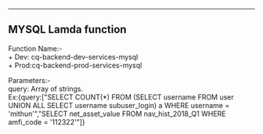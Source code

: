 
----------------------
MYSQL Lamda function
----------------------
Function Name:-  
        +  Dev: cq-backend-dev-services-mysql  
	+ Prod:cq-backend-prod-services-mysql
	
Parameters:-  
        query: Array of strings.  
        Ex:{query:["SELECT COUNT(*) FROM (SELECT username FROM user UNION ALL SELECT username subuser_login) a WHERE username = 'mithun'","SELECT net_asset_value FROM nav_hist_2018_Q1 WHERE amfi_code = '112322'"]}  
        

